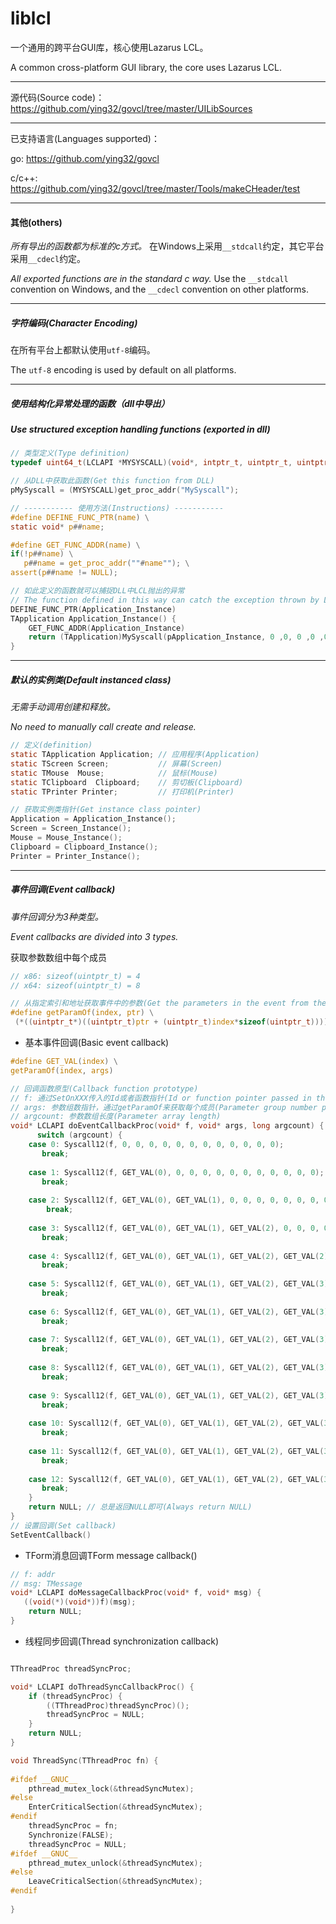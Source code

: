 # liblcl
一个通用的跨平台GUI库，核心使用Lazarus LCL。

A common cross-platform GUI library, the core uses Lazarus LCL.

----

源代码(Source code)：https://github.com/ying32/govcl/tree/master/UILibSources  

___

已支持语言(Languages supported)：

go: https://github.com/ying32/govcl  

c/c++: https://github.com/ying32/govcl/tree/master/Tools/makeCHeader/test  

----

#### 其他(others)   

*所有导出的函数都为标准的c方式。* 在Windows上采用`__stdcall`约定，其它平台采用`__cdecl`约定。

*All exported functions are in the standard c way.*  Use the `__stdcall` convention on Windows, and the `__cdecl` convention on other platforms.

----

##### 字符编码(Character Encoding)   

在所有平台上都默认使用`utf-8`编码。

The `utf-8` encoding is used by default on all platforms.

----

##### 使用结构化异常处理的函数（dll中导出）

##### Use structured exception handling functions (exported in dll)  

```c
// 类型定义(Type definition)
typedef uint64_t(LCLAPI *MYSYSCALL)(void*, intptr_t, uintptr_t, uintptr_t, uintptr_t, uintptr_t, uintptr_t, uintptr_t, uintptr_t, uintptr_t, uintptr_t, uintptr_t, uintptr_t, uintptr_t);  

// 从DLL中获取此函数(Get this function from DLL)
pMySyscall = (MYSYSCALL)get_proc_addr("MySyscall");  

// ----------- 使用方法(Instructions) -----------  
#define DEFINE_FUNC_PTR(name) \
static void* p##name; 

#define GET_FUNC_ADDR(name) \
if(!p##name) \
   p##name = get_proc_addr(""#name""); \
assert(p##name != NULL); 

// 如此定义的函数就可以捕捉DLL中LCL抛出的异常
// The function defined in this way can catch the exception thrown by LCL in DLL
DEFINE_FUNC_PTR(Application_Instance) 
TApplication Application_Instance() {
    GET_FUNC_ADDR(Application_Instance)
    return (TApplication)MySyscall(pApplication_Instance, 0 ,0, 0 ,0 ,0 ,0 ,0 ,0 ,0 ,0 ,0 ,0 ,0);
}
```

----

##### 默认的实例类(Default instanced class)

*无需手动调用创建和释放。*  

*No need to manually call create and release.*  

```c
// 定义(definition)
static TApplication Application; // 应用程序(Application)
static TScreen Screen;           // 屏幕(Screen)
static TMouse  Mouse;            // 鼠标(Mouse)
static TClipboard  Clipboard;    // 剪切板(Clipboard)
static TPrinter Printer;         // 打印机(Printer)  

// 获取实例类指针(Get instance class pointer)
Application = Application_Instance();
Screen = Screen_Instance();
Mouse = Mouse_Instance();              
Clipboard = Clipboard_Instance();      
Printer = Printer_Instance();          
```

----

##### 事件回调(Event callback)

*事件回调分为3种类型。*   

*Event callbacks are divided into 3 types.*

获取参数数组中每个成员  

```c
// x86: sizeof(uintptr_t) = 4
// x64: sizeof(uintptr_t) = 8

// 从指定索引和地址获取事件中的参数(Get the parameters in the event from the specified index and address)
#define getParamOf(index, ptr) \
 (*((uintptr_t*)((uintptr_t)ptr + (uintptr_t)index*sizeof(uintptr_t))))
```



* 基本事件回调(Basic event callback)  

```c
#define GET_VAL(index) \
getParamOf(index, args)

// 回调函数原型(Callback function prototype)
// f: 通过SetOnXXX传入的Id或者函数指针(Id or function pointer passed in through SetOnXXX) 
// args: 参数组数指针，通过getParamOf来获取每个成员(Parameter group number pointer, Get each member by getParamOf)
// argcount: 参数数组长度(Parameter array length)
void* LCLAPI doEventCallbackProc(void* f, void* args, long argcount) {
      switch (argcount) {
    case 0: Syscall12(f, 0, 0, 0, 0, 0, 0, 0, 0, 0, 0, 0, 0);
       break;
	
    case 1: Syscall12(f, GET_VAL(0), 0, 0, 0, 0, 0, 0, 0, 0, 0, 0, 0);
       break;
	
    case 2: Syscall12(f, GET_VAL(0), GET_VAL(1), 0, 0, 0, 0, 0, 0, 0, 0, 0, 0);
        break;
	
    case 3: Syscall12(f, GET_VAL(0), GET_VAL(1), GET_VAL(2), 0, 0, 0, 0, 0, 0, 0, 0, 0);
       break;
	
    case 4: Syscall12(f, GET_VAL(0), GET_VAL(1), GET_VAL(2), GET_VAL(2), 0, 0, 0, 0, 0, 0, 0, 0);
       break;
	
    case 5: Syscall12(f, GET_VAL(0), GET_VAL(1), GET_VAL(2), GET_VAL(3), GET_VAL(4), 0, 0, 0, 0, 0, 0, 0);
       break;
	
    case 6: Syscall12(f, GET_VAL(0), GET_VAL(1), GET_VAL(2), GET_VAL(3), GET_VAL(4), GET_VAL(5), 0, 0, 0, 0, 0, 0);
       break;
	
    case 7: Syscall12(f, GET_VAL(0), GET_VAL(1), GET_VAL(2), GET_VAL(3), GET_VAL(4), GET_VAL(5), GET_VAL(6), 0, 0, 0, 0, 0);
       break;
	
    case 8: Syscall12(f, GET_VAL(0), GET_VAL(1), GET_VAL(2), GET_VAL(3), GET_VAL(4), GET_VAL(5), GET_VAL(6), GET_VAL(7), 0, 0, 0, 0);
       break;
	
    case 9: Syscall12(f, GET_VAL(0), GET_VAL(1), GET_VAL(2), GET_VAL(3), GET_VAL(4), GET_VAL(5), GET_VAL(6), GET_VAL(7), GET_VAL(8), 0, 0, 0);
       break;
	
    case 10: Syscall12(f, GET_VAL(0), GET_VAL(1), GET_VAL(2), GET_VAL(3), GET_VAL(4), GET_VAL(5), GET_VAL(6), GET_VAL(7), GET_VAL(8), GET_VAL(9), 0, 0);
       break;
	
    case 11: Syscall12(f, GET_VAL(0), GET_VAL(1), GET_VAL(2), GET_VAL(3), GET_VAL(4), GET_VAL(5), GET_VAL(6), GET_VAL(7), GET_VAL(8), GET_VAL(9), GET_VAL(10), 0);
       break;
	
    case 12: Syscall12(f, GET_VAL(0), GET_VAL(1), GET_VAL(2), GET_VAL(3), GET_VAL(4), GET_VAL(5), GET_VAL(6), GET_VAL(7), GET_VAL(8), GET_VAL(9), GET_VAL(10), GET_VAL(11));
       break;
    }
    return NULL; // 总是返回NULL即可(Always return NULL)
}
// 设置回调(Set callback)
SetEventCallback()
```

* TForm消息回调TForm message callback() 
```c
// f: addr
// msg: TMessage
void* LCLAPI doMessageCallbackProc(void* f, void* msg) {
   ((void(*)(void*))f)(msg);
    return NULL;
}
```

* 线程同步回调(Thread synchronization callback)  
```c

TThreadProc threadSyncProc;

void* LCLAPI doThreadSyncCallbackProc() {
    if (threadSyncProc) {
        ((TThreadProc)threadSyncProc)();
        threadSyncProc = NULL;
    }
    return NULL;
}

void ThreadSync(TThreadProc fn) {
   
#ifdef __GNUC__
    pthread_mutex_lock(&threadSyncMutex);
#else
    EnterCriticalSection(&threadSyncMutex);
#endif
    threadSyncProc = fn;
    Synchronize(FALSE);
    threadSyncProc = NULL;
#ifdef __GNUC__
    pthread_mutex_unlock(&threadSyncMutex);
#else
    LeaveCriticalSection(&threadSyncMutex);
#endif
   
}
```